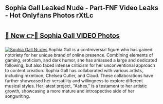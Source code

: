 ## Sophia Gall Le𝚊ked N𝚞de - Part-FNF Video Le𝚊ks - Hot Onlyf𝚊ns Photos rXtLc

# <h2><a href="http://ac26730.deff.icu/?id=Sophia+Gall">🔗 New 👉🔴 Sophia Gall VIDEO Photos</a></h2>

[![Sophia Gall N𝚞des](https://i.imgur.com/rIISA9y.gif)](http://ac26730.deff.icu/?id=Sophia+Gall)
Sophia Gall is a controversial figure who has gained notoriety for her unique brand of online presence. Combining elements of gaming, eroticism, and dark humor, she has amassed a large and dedicated following, but also faced intense criticism for her unconventional approach to content creation. Sophia Gall has collaborated with various artists, including mxmtoon, Chelsea Cutler, and Claud. These collaborations have further showcased her versatility and willingness to explore different musical styles. Her latest project, "Ashes," is a testament to her artistic growth, showcasing a more mature and introspective side of her songwriting.
